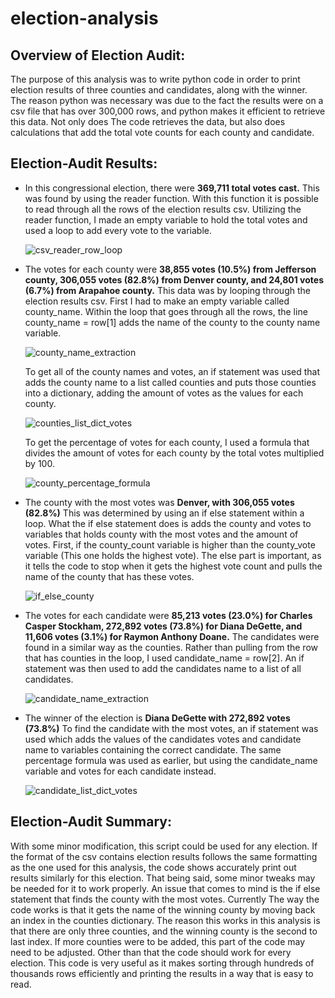 # election-analysis

## Overview of Election Audit:
The purpose of this analysis was to write python code in order to print election results of three counties and
candidates, along with the winner. The reason python was necessary was due to the fact the results were on 
a csv file that has over 300,000 rows, and python makes it efficient to retrieve this data. Not only does 
The code retrieves the data, but also does calculations that add the total vote counts for each county and candidate.

## Election-Audit Results:

- In this congressional election, there were **369,711 total votes cast.** This was found by using the reader function.
  With this function it is possible to read through all the rows of the election results csv. Utilizing the reader function,
  I made an empty variable to hold the total votes and used a loop to add every vote to the variable.
  
  ![csv_reader_row_loop](https://user-images.githubusercontent.com/107213807/176236067-e1423f72-b8c7-482e-ac8b-b00690d3462d.png)

- The votes for each county were **38,855 votes (10.5%) from Jefferson county, 306,055 votes (82.8%) from Denver county,
  and 24,801 votes (6.7%) from Arapahoe county.** This data was by looping through the election results csv. First I had to
  make an empty variable called county_name. Within the loop that goes through all the rows, the line county_name = row[1]
  adds the name of the county to the county name variable. 
  
  ![county_name_extraction](https://user-images.githubusercontent.com/107213807/176236144-70686b39-6834-4aa2-9fff-d9d6e9e6569c.png)

  To get all of the county names and votes, an if statement was used that adds the county name to a list called counties and puts those 
  counties into a dictionary, adding the amount of votes as the values for each county. 
  
  ![counties_list_dict_votes](https://user-images.githubusercontent.com/107213807/176236384-2f9bc72b-9c3f-4d48-8445-b90a98024315.png)

  To get the percentage of votes for each county, 
  I used a formula that divides the amount of votes for each county by the total votes multiplied by 100.
  
  ![county_percentage_formula](https://user-images.githubusercontent.com/107213807/176236398-730a156a-7540-48dd-abc1-32e3cd51d686.png)

- The county with the most votes was **Denver, with 306,055 votes (82.8%)** This was determined by using an if else statement within
  a loop. What the if else statement does is adds the county and votes to variables that holds county with the most votes and the
  amount of votes. First, if the county_count variable is higher than the county_vote variable (This one holds the highest vote).
  The else part is important, as it tells the code to stop when it gets the highest vote count and pulls the name of the county
  that has these votes.
  
  ![if_else_county](https://user-images.githubusercontent.com/107213807/176236472-bfce11c1-c2b3-4ce3-b9e9-8f76d91ffe7a.png)

- The votes for each candidate were **85,213 votes (23.0%) for Charles Casper Stockham, 272,892 votes (73.8%) for Diana DeGette,
  and 11,606 votes (3.1%) for Raymon Anthony Doane.** The candidates were found in a similar way as the counties. Rather than pulling
  from the row that has counties in the loop, I used candidate_name = row[2]. An if statement was then used to add the candidates name to 
  a list of all candidates.
  
  ![candidate_name_extraction](https://user-images.githubusercontent.com/107213807/176236519-2ba6f44a-95bf-48e8-936e-2e1ebb865941.png)

- The winner of the election is **Diana DeGette with 272,892 votes (73.8%)** To find the candidate with the most votes, an if statement
  was used which adds the values of the candidates votes and candidate name to variables containing the correct candidate. The same percentage
  formula was used as earlier, but using the candidate_name variable and votes for each candidate instead.
  
  ![candidate_list_dict_votes](https://user-images.githubusercontent.com/107213807/176236562-3713f611-5b9f-4b9f-93ae-d004b8f3fdb9.png)


## Election-Audit Summary:
With some minor modification, this script could be used for any election. If the format of the csv contains election results follows the same
formatting as the one used for this analysis, the code shows accurately print out results similarly for this election. That being said, some minor tweaks
may be needed for it to work properly. An issue that comes to mind is the if else statement that finds the county with the most votes. Currently
The way the code works is that it gets the name of the winning county by moving back an index in the counties dictionary. The reason this works in this
analysis is that there are only three counties, and the winning county is the second to last index. If more counties were to be added, this part of the code may need to be adjusted. Other than that the code should work for every election. This code is very useful as it makes sorting through hundreds of thousands rows efficiently and printing the results in a way that is easy to read.


